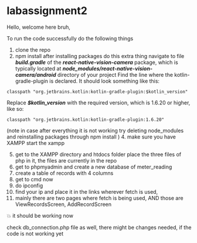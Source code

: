 # labassignment2

Hello, 
welcome here bruh,

To run the code successfully do the following things


1. clone the repo
2. npm install
   after installing packages do this extra thing
  navigate to file ***build.gradle*** of the ***react-native-vision-camera*** package, which is typically located at ***node_modules/react-native-vision-camera/android*** directory of your project
Find the line where the kotlin-gradle-plugin is declared. It should look something like this:
```
classpath "org.jetbrains.kotlin:kotlin-gradle-plugin:$kotlin_version"
```


Replace ***$kotlin_version*** with the required version, which is 1.6.20 or higher, like so:
```
classpath "org.jetbrains.kotlin:kotlin-gradle-plugin:1.6.20"
```

(note in case after everything it is not working try deleting node_modules and reinstalling packages through npm install )
4. make sure you have XAMPP start the xampp

5. get to the XAMPP directory and htdocs folder place the three files of php in it, the files are currently in the repo
6. get to phpmyadmin and create a new database of meter_reading
7. create a table of records with 4 columns
8. get to cmd now
9. do ipconfig
10. find your ip and place it in the links wherever fetch is used,
11. mainly there are two pages where fetch is being used,
AND those are ViewRecordsScreen, AddRecordScreen


💥 it should be working now 

 check db_connection.php file as well, there might be changes needed, if the code is not working yet
